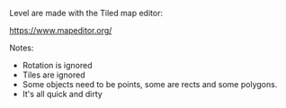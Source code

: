 Level are made with the Tiled map editor:

https://www.mapeditor.org/

Notes:

- Rotation is ignored
- Tiles are ignored
- Some objects need to be points, some are rects and some polygons.
- It's all quick and dirty